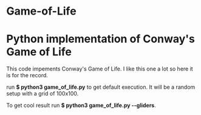 # Game-of-Life
<h1>Python implementation of Conway's Game of Life</h1>


This code impements Conway's Game of Life. I like this one a lot so here it is for the record.

run <b>$ python3 game_of_life.py</b> to get default execution. It will be a random setup with a grid of 100x100.

To get cool result run <b>$ python3 game_of_life.py --gliders</b>. 
